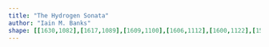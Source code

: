```yaml
---
title: "The Hydrogen Sonata"
author: "Iain M. Banks"
shape: [[1630,1082],[1617,1089],[1609,1100],[1606,1112],[1600,1122],[1599,1135],[1600,1154],[1598,1159],[1598,1170],[1600,1192],[1597,1199],[1596,1218],[1596,1298],[1593,1336],[1592,1412],[1590,1422],[1591,1492],[1588,1537],[1586,1655],[1584,1664],[1582,1692],[1578,1824],[1579,1934],[1577,1966],[1576,2056],[1579,2072],[1591,2090],[1595,2102],[1601,2110],[1612,2116],[1642,2119],[1761,2118],[1772,2113],[1775,2107],[1779,1882],[1781,1864],[1782,1794],[1784,1782],[1786,1693],[1789,1663],[1788,1604],[1789,1580],[1792,1569],[1793,1546],[1793,1501],[1797,1415],[1797,1329],[1799,1310],[1801,1230],[1800,1210],[1802,1186],[1801,1137],[1798,1115],[1799,1096],[1798,1091],[1794,1086],[1654,1082]]
---
```

